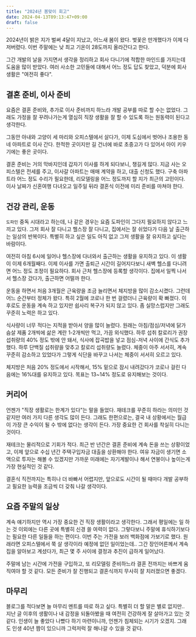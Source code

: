 ```yaml
---
title: "2024년 봄맞이 회고"
date: 2024-04-13T09:13:47+09:00
draft: false
---
```


2024년이 밝은 지가 벌써 4달이 지났고, 어느새 봄이 왔다. 벚꽃은 만개했다가 이제 다 저버렸다. 이번 주말에는 낮 최고 기온이 28도까지 올라간다고 한다.

그간 개발의 날을 가지면서 생각을 정리하고 회사 다니기에 적합한 마인드를 가지는데 도움을 많이 받았다. 여러 사소한 고민들에 대해서 어느 정도 답도 찾았고, 덕분에 회사 생활은 "여전히 좋다".

## 결혼 준비, 이사 준비

요즘은 결혼 준비와, 추가로 이사 준비까지 하느라 개발 공부를 따로 할 수는 없었다. 그래도 가정을 잘 꾸려나가는게 열심히 직장 생활을 잘 할 수 있도록 하는 원동력이 된다고 생각한다.

그동안 아내와 고양이 세 마리와 오피스텔에서 살다가, 이제 도심에서 벗어나 조용한 동네 아파트로 이사 간다. 한적한 곳이지만 길 건너에 바로 초중고가 다 있어서 아이 키우기에는 좋은 곳이다.

결혼 준비는 거의 막바지인데 갑자기 이사를 하게 되다보니, 챙길게 많다. 지금 사는 오피스텔은 전세를 주고, 이사갈 아파트는 매매 계약을 하고, 대출 신청도 했다. 구축 아파트라 어느 정도 수리가 필요한데, 리모델링을 어느 정도까지 할 지가 최근의 고민이다. 이사 날짜가 신혼여행 다녀오고 일주일 뒤라 결혼식 이전에 미리 준비를 마쳐야 한다.

## 건강 관리, 운동

`도파민` 중독 시대라고 하는데, 나 같은 경우는 요즘 도파인이 그다지 필요하지 않다고 느끼고 있다. 그저 회사 잘 다니고 헬스장 잘 다니고, 집에서는 잘 쉬었다가 다음 날 출근하는 일상의 반복이다. 특별히 하고 싶은 일도 아직 없고 그저 생활을 잘 유지하고 싶다는 바람이다.

여전히 아침 6시에 일어나 헬스장에 다녀와서 출근하는 생활을 유지하고 있다. 이 생활이 이제 6개월째다. 이제 이사를 가면 출퇴근 시간이 길어지다보니 새벽 헬스를 다니려면 어느 정도 조정이 필요하다. 회사 근처 헬스장에 등록할 생각이다. 집에서 일찍 나서서 헬스장 갔다가, 출근하면 어떨까 한다.

운동을 하면서 처음 3개월은 근육량을 조금 늘리면서 체지방을 많이 감소시켰다. 그런데 어느 순간부터 정체가 왔다. 특히 2월에 코로나 한 번 걸렸더니 근육량이 확 빠졌다. 이후로도 운동을 계속 하고 있지만 쉽사리 복구가 되지 않고 있다. 좀 실망스럽지만 그래도 꾸준히 노력은 하고 있다.

식사량이 너무 적다는 지적을 받아서 양을 많이 늘렸다. 원래는 아침/점심/저녁에 닭가슴살 제품 2개씩에 삶은 계란 1-2개씩만 먹고, 가끔 외식했다. 하루 섭취 칼로리가 권장 섭취량의 40% 정도 밖에 안 돼서, 식사에 잡곡밥을 넣고 점심-저녁 사이에 간식도 추가했다. 하루 단백질 섭취량을 맞추고 칼로리 섭취량도 늘렸다. 체중이 아주 서서히, 계속 꾸준히 감소하고 있었다가 그렇게 식단을 바꾸고 나서는 체중이 서서히 오르고 있다.

체지방은 처음 20% 정도에서 시작해서, 15% 밑으로 잠시 내려갔다가 코로나 걸린 다음에는 16%대를 유지하고 있다. 목표는 13~14% 정도로 유지해보는 것이다.

## 커리어

언젠가 "직장 생활로는 한계가 있다"는 말을 들었다. 재테크를 꾸준히 하라는 의미인 것 같지만 여러 가지 다른 생각도 많이 든다. 그래도 한편으로는, 결국 내 상황에서는 월급이 가장 큰 수익이 될 수 밖에 없다는 생각이 든다. 가장 중요한 건 회사를 착실히 다니는 것이다.

재테크는 물리적으로 기회가 적다. 최근 반 년간은 결혼 준비에 계속 돈을 쓰는 상황이었고, 이제 앞으로 수십 년간 주택구입자금 대출을 상환해야 한다. 여유 자금이 생기면 소액으로 투자는 해볼 수 있겠지만 가까운 미래에는 자기계발이나 해서 연봉이나 높이는게 가장 현실적인 것 같다.

결혼식 직전까지는 특히나 더 바빠서 어렵지만, 앞으로도 시간이 될 때마다 개발 공부하고 필요한 능력을 조금씩 더 갖춰 나갈 생각이다.

## 요즘 주말의 일상

계속 얘기하지만 역시 가장 중요한 건 직장 생활이라고 생각한다. 그래서 평일에는 일 하는 것 이외에는 다른 곳에 특별히 신경 쓸 여력이 없다. 그렇다보니 주말에 휴식하기보다는 필요한 다른 일들을 하는 편이다. 이번 주는 가전을 보러 백화점에 가보기로 했다. 원래라면 오피스텔에서 쭉 살 생각이라 예정에 없던 일이었는데.. 그간 장인어른께서 계속 집을 알아보고 계셨다가, 최근 몇 주 사이에 결정과 추진이 급하게 일어났다.

주말에 남는 시간에 가전을 구입하고, 또 리모델링 준비하느라 결혼 전까지는 바쁘게 움직여야 할 것 같다. 모든 준비가 잘 진행되고 결혼식까지 무사히 잘 치러졌으면 좋겠다.

## 마무리

블로그를 적다보면 늘 마무리 멘트를 따로 하고 싶다. 특별히 더 할 말은 별로 없지만.. 지난 글 이후의 생활이나 내 감정을 되돌아봤을 때 여전히 건강하게 잘 살아가고 있는 것 같다. 인생이 늘 좋았다 나빴다 하기 마련이니까, 언젠가 침체되는 시기가 오겠지. 그래도 인생 40년 짬이 있으니까 그럭저럭 잘 해나갈 수 있을 것 같다.
